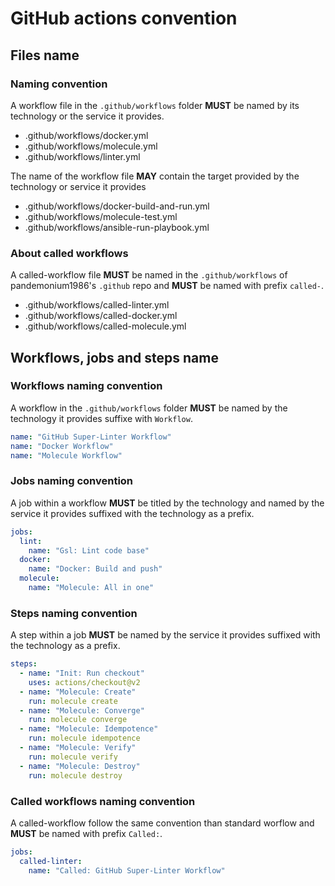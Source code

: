 # GitHub actions convention

## Files name

### Naming convention

A workflow file in the `.github/workflows` folder **MUST** be named by its technology or the service it provides.

- .github/workflows/docker.yml
- .github/workflows/molecule.yml
- .github/workflows/linter.yml

The name of the workflow file **MAY** contain the target provided by the technology or service it provides

- .github/workflows/docker-build-and-run.yml
- .github/workflows/molecule-test.yml
- .github/workflows/ansible-run-playbook.yml

### About called workflows

A called-workflow file **MUST** be named in the `.github/workflows` of pandemonium1986's `.github` repo and **MUST** be named with prefix `called-`.

- .github/workflows/called-linter.yml
- .github/workflows/called-docker.yml
- .github/workflows/called-molecule.yml

## Workflows, jobs and steps name

### Workflows naming convention

A workflow in the `.github/workflows` folder **MUST** be named by the technology it provides suffixe with `Workflow`.

```yml
name: "GitHub Super-Linter Workflow"
name: "Docker Workflow"
name: "Molecule Workflow"
```

### Jobs naming convention

A job within a workflow **MUST** be titled by the technology and named by the service it provides suffixed with the technology as a prefix.

```yml
jobs:
  lint:
    name: "Gsl: Lint code base"
  docker:
    name: "Docker: Build and push"
  molecule:
    name: "Molecule: All in one"
```

### Steps naming convention

A step within a job **MUST** be named by the service it provides suffixed with the technology as a prefix.

```yml
steps:
  - name: "Init: Run checkout"
    uses: actions/checkout@v2
  - name: "Molecule: Create"
    run: molecule create
  - name: "Molecule: Converge"
    run: molecule converge
  - name: "Molecule: Idempotence"
    run: molecule idempotence
  - name: "Molecule: Verify"
    run: molecule verify
  - name: "Molecule: Destroy"
    run: molecule destroy
```

### Called workflows naming convention

A called-workflow follow the same convention than standard worflow and **MUST** be named with prefix `Called:`.

```yml
jobs:
  called-linter:
    name: "Called: GitHub Super-Linter Workflow"
```
